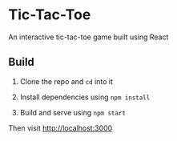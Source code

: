 # Tic-Tac-Toe
An interactive tic-tac-toe game built using React

## Build
1. Clone the repo and `cd` into it

2. Install dependencies using `npm install`

3. Build and serve using `npm start`

Then visit [http://localhost:3000](http://localhost:3000)  
